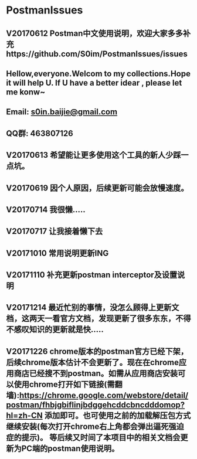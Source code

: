 # PostmanIssues
V20170612
Postman中文使用说明，欢迎大家多多补充https://github.com/S0im/PostmanIssues/issues
----------------------------------------------------------------------------------------------------------------------
Hellow,everyone.Welcom to my collections.Hope it will help U. If U have a better idear , please let me konw~
----------------------------------------------------------------------------------------------------------------------
Email:  s0in.baijie@gmail.com
----------------------------------------------------------------------------------------------------------------------
QQ群: 463807126
----------------------------------------------------------------------------------------------------------------------
V20170613
希望能让更多使用这个工具的新人少踩一点坑。
----------------------------------------------------------------------------------------------------------------------
V20170619
因个人原因，后续更新可能会放慢速度。
----------------------------------------------------------------------------------------------------------------------
V20170714
我很懒.....
----------------------------------------------------------------------------------------------------------------------
V20170717
让我接着懒下去
----------------------------------------------------------------------------------------------------------------------
V20171010
常用说明更新ING
----------------------------------------------------------------------------------------------------------------------
V20171110
补充更新postman interceptor及设置说明
----------------------------------------------------------------------------------------------------------------------
V20171214
最近忙别的事情，没怎么顾得上更新文档，这两天一看官方文档，发现更新了很多东东，不得不感叹知识的更新就是快.....
----------------------------------------------------------------------------------------------------------------------
V20171226
chrome版本的postman官方已经下架，后续chrome版本估计不会更新了。现在在chrome应用商店已经搜不到postman。如需从应用商店安装可以使用chrome打开如下链接(需翻墙):https://chrome.google.com/webstore/detail/postman/fhbjgbiflinjbdggehcddcbncdddomop?hl=zh-CN 添加即可。也可使用之前的加载解压包方式继续安装(每次打开chrome右上角都会弹出逼死强迫症的提示)。
等后续又时间了本项目中的相关文档会更新为PC端的postman使用说明。
----------------------------------------------------------------------------------------------------------------------
